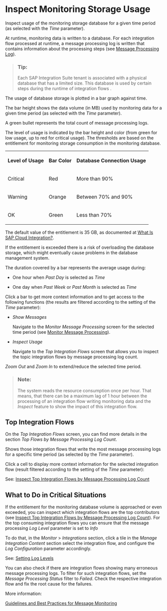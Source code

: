 <!-- loio216dc43e45b7423eb670e6e1e7bd05e0 -->

# Inspect Monitoring Storage Usage

Inspect usage of the monitoring storage database for a given time period \(as selected with the *Time* parameter\).

At runtime, monitoring data is written to a database. For each integration flow processed at runtime, a message processing log is written that contains information about the processing steps \(see [Message Processing Log](message-processing-log-b32f8cd.md)\).

> ### Tip:  
> Each SAP Integration Suite tenant is associated with a physical database that has a limited size. This database is used by certain steps during the runtime of integration flows .

The usage of database storage is plotted in a bar graph against time.

The bar height shows the data volume \(in MB\) used by monitoring data for a given time period \(as selected with the *Time* parameter\).

A green bullet represents the total count of message processing logs.

The level of usage is indicated by the bar height and color \(from green for low usage, up to red for critical usage\). The thresholds are based on the entitlement for monitoring storage consumption in the monitoring database.


<table>
<tr>
<th valign="top">

Level of Usage



</th>
<th valign="top">

Bar Color



</th>
<th valign="top">

Database Connection Usage



</th>
</tr>
<tr>
<td valign="top">

Critical



</td>
<td valign="top">

Red



</td>
<td valign="top">

More than 90%



</td>
</tr>
<tr>
<td valign="top">

Warning



</td>
<td valign="top">

Orange



</td>
<td valign="top">

Between 70% and 90%



</td>
</tr>
<tr>
<td valign="top">

OK



</td>
<td valign="top">

Green



</td>
<td valign="top">

Less than 70%



</td>
</tr>
</table>

The default value of the entitlement is 35 GB, as documented at [What Is SAP Cloud Integration?](https://help.sap.com/docs/cloud-integration/sap-cloud-integration/what-is-sap-cloud-integration).

If the entitlement is exceeded there is a risk of overloading the database storage, which might eventually cause problems in the database management system.

The duration covered by a bar represents the average usage during:

-   One hour when *Past Day* is selected as *Time* 

-   One day when *Past Week* or *Past Month* is selected as *Time* 


Click a bar to get more context information and to get access to the following functions \(the results are filtered according to the setting of the *Time* parameter\):

-   *Show Messages*

    Navigate to the *Monitor Message Processing* screen for the selected time period \(see [Monitor Message Processing](monitor-message-processing-314df3f.md)\).

-   *Inspect Usage*

    Navigate to the *Top Integration Flows* screen that allows you to inspect the topic integration flows by message processing log count.


*Zoom Out* and *Zoom In* to extend/reduce the selected time period. 

> ### Note:  
> The system reads the resource consumption once per hour. That means, that there can be a maximum lag of 1 hour between the processing of an integration flow writing monitoring data and the *Inspect* feature to show the impact of this integration flow.



<a name="loio216dc43e45b7423eb670e6e1e7bd05e0__section_tqd_3w1_bxb"/>

## Top Integration Flows

On the *Top Integration Flows* screen, you can find more details in the section *Top Flows by Message Processing Log Count*.

Shows those integration flows that write the most message processing logs for a specific time period \(as selected by the *Time* parameter\).

Click a cell to display more context information for the selected integration flow \(result filtered according to the setting of the *Time* parameter\):

See: [Inspect Top Integration Flows by Message Processing Log Count](inspect-top-integration-flows-by-message-processing-log-count-696b65e.md)



<a name="loio216dc43e45b7423eb670e6e1e7bd05e0__section_vgy_pw5_ywb"/>

## What to Do in Critical Situations

If the entitlement for the monitoring database volume is approached or even exceeded, you can inspect which integration flows are the top contributors \(see [Inspect Top Integration Flows by Message Processing Log Count](inspect-top-integration-flows-by-message-processing-log-count-696b65e.md)\). For the top consuming integration flows you can ensure that the message processing *Log Level* parameter is set to *Info* 

To do that, in the *Monitor* \> *Integrations* section, click a tile in the *Manage Integration Content* section select the integration flow, and configure the *Log Configuration* parameter accordingly.

See: [Setting Log Levels](setting-log-levels-4e6d3fc.md) 

You can also check if there are integration flows showing many erroneous message processing logs. To filter for such integration flows, set the *Message Processing Status* filter to *Failed*. Check the respective integration flow and fix the root cause for the failures.

More information:

[Guidelines and Best Practices for Message Monitoring](guidelines-and-best-practices-for-message-monitoring-6f598b4.md)

